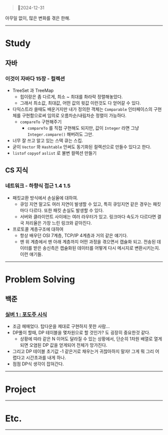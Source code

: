 > 🌌2024-12-31
> 

아무일 없이, 많은 변화를 겪은 한해.

---

# Study

## 자바

### 이것이 자바다 15장 - 컬렉션

- TreeSet 과 TreeMap
    - 힙이랑은 좀 다르게, 최소 ~ 최대를 촤라락 정렬해놓았다.
    - 그래서 최소값, 최대값, 어떤 값의 윗값 이런것도 다 얻어갈 수 있다.
- 다익스트라 쓸때도 배운거지만 내가 정의한 객체는 `Comparable` 인터페이스의 구현체를 구현함으로써 임의로 오름차순/내림차순 정렬이 가능하다.
    - `compareTo` 구현해주기
        - `compareTo` 를 직접 구현해도 되지만, 값이 `Integer` 라면  그냥 `Integer.compare()` 해버려도 그만.
- 너무 잘 쓰고 알고 있는 스택 큐는 스킵.
- 굳이 `Vector` 와 `Hashtable` 안써도 동기화된 컬렉션으로 만들수 있다고 한다.
- `listof` `copyof` `aslist` 로 불변 컬렉션 만들기

## CS 지식

### 네트워크 - 하향식 접근 1.4 1.5

- 패킷교환 방식에서 손실율에 대하여.
    - 큐잉 지연 말고도 여러 지연이 발생할 수 있고, 특히 큐잉지연 같은 경우는 패킷마다 다르다. 또한 패킷 손실도 발생할 수 있다.
    - 서버와 클라이언트 사이에는 여러 라우터가 있고. 링크마다 속도가 다르다면 결국 처리율은 가장 느린 링크와 같아진다.
- 프로토콜 계층구조에 대하여
    - 항상 배우던 OSI 7계층, TCP/IP 4계층과 거의 같은 얘기다.
    - 맨 위 계층에서 맨 아래 계층까지 어떤 과정을 겪으면서 캡슐화 되고. 전송된 데이터를 받은 송신측은 캡슐화된 데이터를 어떻게 다시 메시지로 변환시키는지. 이런 얘기들.

---

# Problem Solving

## 백준

### [실버 1 : 포도주 시식](https://www.acmicpc.net/problem/2156)

- 조금 헤매었다. 탑다운을 제대로 구현하지 못한 사람…
- DP풀이 할때, DP 테이블을 몇차원으로 할 것인가? 도 굉장히 중요한것 같다.
    - 상황에 따라 같은 N 이어도 달라질 수 있는 상황에서, 단순히 1차원 배열로 열게되면 오염된 DP 값을 얻게되어 전체가 망가진다.
- 그리고 DP 테이블 초기값 -1 같은거로 채우는거 귀찮아하지 말자! 그게 뭐 그리 어렵다고 시간초과를 내게 하나.
- 점점 DP식 생각이 잡혀간다.

---

# Project

---

# Etc.

---
